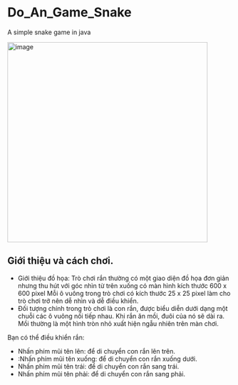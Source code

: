 # Do_An_Game_Snake
<p>A simple snake game in java</p>

<img width="449" alt="image" src="https://github.com/UIT-22730090/SnakeGame/assets/139667613/a3cdc389-7133-490a-9e2c-81d13faccec1">


<h2>Giới thiệu và cách chơi.</h2>

- Giới thiệu đồ họa: Trò chơi rắn thường có một giao diện đồ họa đơn giản 
nhưng thu hút với góc nhìn từ trên xuống có màn hình kích thước 600 x 600 
pixel Mỗi ô vuông trong trò chơi có kích thước 25 x 25 pixel làm cho trò 
chơi trở nên dễ nhìn và dễ điều khiển.
- Đối tượng chính trong trò chơi là con rắn, được biểu diễn dưới dạng một 
chuỗi các ô vuông nối tiếp nhau. Khi rắn ăn mồi, đuôi của nó sẽ dài ra. Mồi 
thường là một hình tròn nhỏ xuất hiện ngẫu nhiên trên màn chơi.

Bạn có thể điều khiển rắn:
<ul>
  <li>Nhấn phím mũi tên lên: để di chuyển con rắn lên trên.</li>
  <li>:Nhấn phím mũi tên xuống: để di chuyển con rắn xuống dưới.</li>
  <li>Nhấn phím mũi tên trái: để di chuyển con rắn sang trái.</li>
  <li>Nhấn phím mũi tên phải: để di chuyển con rắn sang phải.</li>
</ul>

